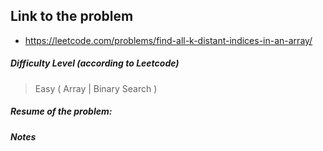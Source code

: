 ## Link to the problem
 
 - https://leetcode.com/problems/find-all-k-distant-indices-in-an-array/
 
##### Difficulty Level (according to Leetcode)
 
 > Easy ( Array | Binary Search )
 
##### Resume of the problem:



##### Notes
  